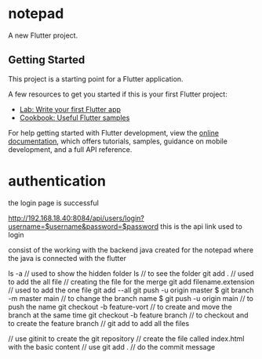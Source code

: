 # notepad

A new Flutter project.

## Getting Started

This project is a starting point for a Flutter application.

A few resources to get you started if this is your first Flutter project:

- [Lab: Write your first Flutter app](https://docs.flutter.dev/get-started/codelab)
- [Cookbook: Useful Flutter samples](https://docs.flutter.dev/cookbook)

For help getting started with Flutter development, view the
[online documentation](https://docs.flutter.dev/), which offers tutorials,
samples, guidance on mobile development, and a full API reference.

# authentication
 the login page is successful

 http://192.168.18.40:8084/api/users/login?username=$username&password=$password  this is the api link used to login

 consist of the working with the backend java created for the notepad
 where the java is connected with the flutter

ls -a // used to show the hidden folder
ls // to see the folder
git add . // used to add the all file
// creating the file for the merge
git add filename.extension // used to add the one file
git add --all 
git push -u origin master
$ git branch -m master main // to change the branch name
$ git push -u origin main // to push the name
git checkout -b feature-vort  // to create and move the branch at the same time
git checkout -b feature branch // to checkout and to create the feature branch
// git add to add all the files

// use gitinit to create the git repository
// create the file called index.html with the basic content
// use git add .
// do the commit message
